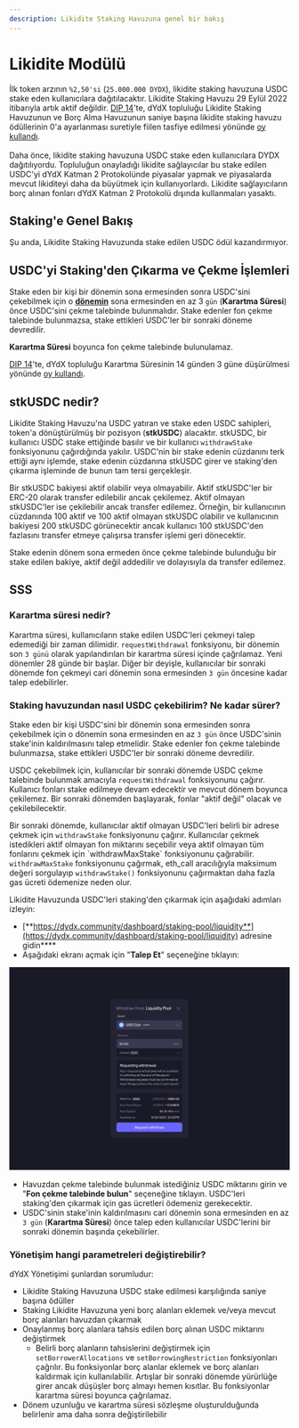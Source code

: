 ```yaml
---
description: Likidite Staking Havuzuna genel bir bakış
---
```


# Likidite Modülü

İlk token arzının `%2,50'si` (`25.000.000 DYDX`), likidite staking havuzuna USDC stake eden kullanıcılara dağıtılacaktır. Likidite Staking Havuzu 29 Eylül 2022 itibarıyla artık aktif değildir. [DIP 14](https://github.com/dydxfoundation/dip/blob/master/content/dips/DIP-14.md)'te, dYdX topluluğu Likidite Staking Havuzunun ve Borç Alma Havuzunun saniye başına likidite staking havuzu ödüllerinin 0'a ayarlanması suretiyle fiilen tasfiye edilmesi yönünde [oy kullandı](https://dydx.community/dashboard/proposal/7). \
\
Daha önce, likidite staking havuzuna USDC stake eden kullanıcılara DYDX dağıtılıyordu. Topluluğun onayladığı likidite sağlayıcılar bu stake edilen USDC'yi dYdX Katman 2 Protokolünde piyasalar yapmak ve piyasalarda mevcut likiditeyi daha da büyütmek için kullanıyorlardı. Likidite sağlayıcıların borç alınan fonları dYdX Katman 2 Protokolü dışında kullanmaları yasaktı.

## **Staking**'e Genel Bakış

Şu anda, Likidite Staking Havuzunda stake edilen USDC ödül kazandırmıyor.

## USDC'yi Staking'den Çıkarma ve Çekme İşlemleri

Stake eden bir kişi bir dönemin sona ermesinden sonra USDC'sini çekebilmek için o [**dönemin**](../start-here/epochs.md) sona ermesinden en az 3 `gün` (**Karartma Süresi**) önce USDC'sini çekme talebinde bulunmalıdır. Stake edenler fon çekme talebinde bulunmazsa, stake ettikleri USDC'ler bir sonraki döneme devredilir.

**Karartma Süresi** boyunca fon çekme talebinde bulunulamaz.

[DIP 14](https://github.com/dydxfoundation/dip/blob/master/content/dips/DIP-14.md)'te, dYdX topluluğu Karartma Süresinin 14 günden 3 güne düşürülmesi yönünde [oy kullandı](https://dydx.community/dashboard/proposal/7).

## stkUSDC nedir?

Likidite Staking Havuzu'na USDC yatıran ve stake eden USDC sahipleri, token'a dönüştürülmüş bir pozisyon (**stkUSDC**) alacaktır. stkUSDC, bir kullanıcı USDC stake ettiğinde basılır ve bir kullanıcı `withdrawStake` fonksiyonunu çağırdığında yakılır. USDC'nin bir stake edenin cüzdanını terk ettiği aynı işlemde, stake edenin cüzdanına stkUSDC girer ve staking'den çıkarma işleminde de bunun tam tersi gerçekleşir.

Bir stkUSDC bakiyesi aktif olabilir veya olmayabilir. Aktif stkUSDC'ler bir ERC-20 olarak transfer edilebilir ancak çekilemez. Aktif olmayan stkUSDC'ler ise çekilebilir ancak transfer edilemez. Örneğin, bir kullanıcının cüzdanında 100 aktif ve 100 aktif olmayan stkUSDC olabilir ve kullanıcının bakiyesi 200 stkUSDC görünecektir ancak kullanıcı 100 stkUSDC'den fazlasını transfer etmeye çalışırsa transfer işlemi geri dönecektir.

Stake edenin dönem sona ermeden önce çekme talebinde bulunduğu bir stake edilen bakiye, aktif değil addedilir ve dolayısıyla da transfer edilemez.

## SSS

### Karartma süresi nedir?

Karartma süresi, kullanıcıların stake edilen USDC'leri çekmeyi talep edemediği bir zaman dilimidir. `requestWithdrawal` fonksiyonu, bir dönemin son `3 günü` olarak yapılandırılan bir karartma süresi içinde çağrılamaz. Yeni dönemler 28 günde bir başlar. Diğer bir deyişle, kullanıcılar bir sonraki dönemde fon çekmeyi cari dönemin sona ermesinden `3 gün` öncesine kadar talep edebilirler.

### Staking havuzundan nasıl USDC çekebilirim? Ne kadar sürer?

Stake eden bir kişi USDC'sini bir dönemin sona ermesinden sonra çekebilmek için o dönemin sona ermesinden en az `3 gün` önce USDC'sinin stake'inin kaldırılmasını talep etmelidir. Stake edenler fon çekme talebinde bulunmazsa, stake ettikleri USDC'ler bir sonraki döneme devredilir.

USDC çekebilmek için, kullanıcılar bir sonraki dönemde USDC çekme talebinde bulunmak amacıyla `requestWithdrawal` fonksiyonunu çağırır. Kullanıcı fonları stake edilmeye devam edecektir ve mevcut dönem boyunca çekilemez. Bir sonraki dönemden başlayarak, fonlar "aktif değil" olacak ve çekilebilecektir.

Bir sonraki dönemde, kullanıcılar aktif olmayan USDC'leri belirli bir adrese çekmek için `withdrawStake` fonksiyonunu çağırır. Kullanıcılar çekmek istedikleri aktif olmayan fon miktarını seçebilir veya aktif olmayan tüm fonlarını çekmek için \`withdrawMaxStake\` fonksiyonunu çağırabilir. `withdrawMaxStake` fonksiyonunu çağırmak, eth\_call aracılığıyla maksimum değeri sorgulayıp `withdrawStake()` fonksiyonunu çağırmaktan daha fazla gas ücreti ödemenize neden olur.

Likidite Havuzunda USDC'leri staking'den çıkarmak için aşağıdaki adımları izleyin:

* [**https://dydx.community/dashboard/staking-pool/liquidity**](https://dydx.community/dashboard/staking-pool/liquidity) adresine gidin\*\*\*\*
* Aşağıdaki ekranı açmak için "**Talep Et**" seçeneğine tıklayın:

![Çekme talebi](<../.gitbook/assets/image (68) (1).png>)

* Havuzdan çekme talebinde bulunmak istediğiniz USDC miktarını girin ve "**Fon çekme talebinde bulun**" seçeneğine tıklayın. USDC'leri staking'den çıkarmak için gas ücretleri ödemeniz gerekecektir.
* USDC'sinin stake'inin kaldırılmasını cari dönemin sona ermesinden en az `3 gün` (**Karartma Süresi**) önce talep eden kullanıcılar USDC'lerini bir sonraki dönemin başında çekebilirler.

### Yönetişim hangi parametreleri değiştirebilir?

dYdX Yönetişimi şunlardan sorumludur:

* Likidite Staking Havuzuna USDC stake edilmesi karşılığında saniye başına ödüller
* Staking Likidite Havuzuna yeni borç alanları eklemek ve/veya mevcut borç alanları havuzdan çıkarmak
* Onaylanmış borç alanlara tahsis edilen borç alınan USDC miktarını değiştirmek
  * Belirli borç alanların tahsislerini değiştirmek için `setBorrowerAllocations` ve `setBorrowingRestriction` fonksiyonları çağrılır. Bu fonksiyonlar borç alanlar eklemek ve borç alanları kaldırmak için kullanılabilir. Artışlar bir sonraki dönemde yürürlüğe girer ancak düşüşler borç almayı hemen kısıtlar. Bu fonksiyonlar karartma süresi boyunca çağrılamaz.
* Dönem uzunluğu ve karartma süresi sözleşme oluşturulduğunda belirlenir ama daha sonra değiştirilebilir
